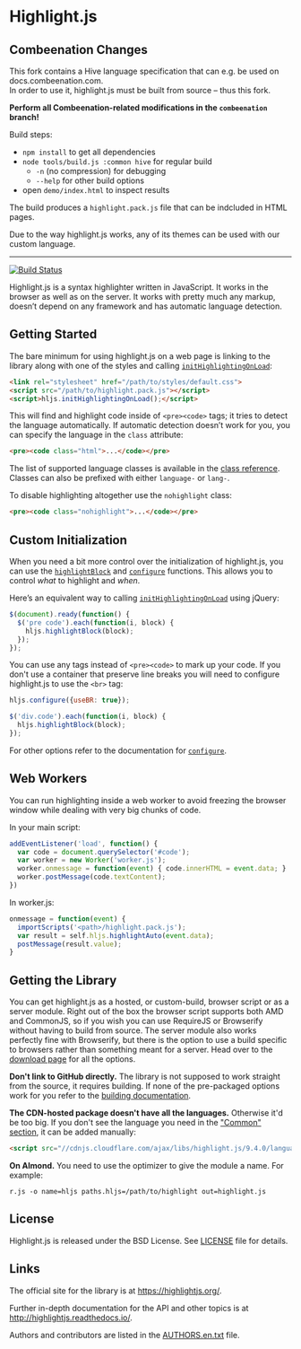 # Highlight.js

## Combeenation Changes

This fork contains a Hive language specification that can e.g. be used on docs.combeenation.com.  
In order to use it, highlight.js must be built from source – thus this fork.

**Perform all Combeenation-related modifications in the `combeenation` branch!**

Build steps:

* `npm install` to get all dependencies
* `node tools/build.js :common hive` for regular build
  * `-n` (no compression) for debugging
  * `--help` for other build options
* open `demo/index.html` to inspect results 

The build produces a `highlight.pack.js` file that can be indcluded in HTML pages.  

Due to the way highlight.js works, any of its themes can be used with our custom language.

-----

[![Build Status](https://travis-ci.org/isagalaev/highlight.js.svg?branch=master)](https://travis-ci.org/isagalaev/highlight.js)

Highlight.js is a syntax highlighter written in JavaScript. It works in
the browser as well as on the server. It works with pretty much any
markup, doesn’t depend on any framework and has automatic language
detection.

## Getting Started

The bare minimum for using highlight.js on a web page is linking to the
library along with one of the styles and calling
[`initHighlightingOnLoad`][1]:

```html
<link rel="stylesheet" href="/path/to/styles/default.css">
<script src="/path/to/highlight.pack.js"></script>
<script>hljs.initHighlightingOnLoad();</script>
```

This will find and highlight code inside of `<pre><code>` tags; it tries
to detect the language automatically. If automatic detection doesn’t
work for you, you can specify the language in the `class` attribute:

```html
<pre><code class="html">...</code></pre>
```

The list of supported language classes is available in the [class
reference][2].  Classes can also be prefixed with either `language-` or
`lang-`.

To disable highlighting altogether use the `nohighlight` class:

```html
<pre><code class="nohighlight">...</code></pre>
```

## Custom Initialization

When you need a bit more control over the initialization of
highlight.js, you can use the [`highlightBlock`][3] and [`configure`][4]
functions. This allows you to control *what* to highlight and *when*.

Here’s an equivalent way to calling [`initHighlightingOnLoad`][1] using
jQuery:

```javascript
$(document).ready(function() {
  $('pre code').each(function(i, block) {
    hljs.highlightBlock(block);
  });
});
```

You can use any tags instead of `<pre><code>` to mark up your code. If
you don't use a container that preserve line breaks you will need to
configure highlight.js to use the `<br>` tag:

```javascript
hljs.configure({useBR: true});

$('div.code').each(function(i, block) {
  hljs.highlightBlock(block);
});
```

For other options refer to the documentation for [`configure`][4].


## Web Workers

You can run highlighting inside a web worker to avoid freezing the browser
window while dealing with very big chunks of code.

In your main script:

```javascript
addEventListener('load', function() {
  var code = document.querySelector('#code');
  var worker = new Worker('worker.js');
  worker.onmessage = function(event) { code.innerHTML = event.data; }
  worker.postMessage(code.textContent);
})
```

In worker.js:

```javascript
onmessage = function(event) {
  importScripts('<path>/highlight.pack.js');
  var result = self.hljs.highlightAuto(event.data);
  postMessage(result.value);
}
```


## Getting the Library

You can get highlight.js as a hosted, or custom-build, browser script or
as a server module. Right out of the box the browser script supports
both AMD and CommonJS, so if you wish you can use RequireJS or
Browserify without having to build from source. The server module also
works perfectly fine with Browserify, but there is the option to use a
build specific to browsers rather than something meant for a server.
Head over to the [download page][5] for all the options.

**Don't link to GitHub directly.** The library is not supposed to work straight
from the source, it requires building. If none of the pre-packaged options
work for you refer to the [building documentation][6].

**The CDN-hosted package doesn't have all the languages.** Otherwise it'd be
too big. If you don't see the language you need in the ["Common" section][5],
it can be added manually:

```html
<script src="//cdnjs.cloudflare.com/ajax/libs/highlight.js/9.4.0/languages/go.min.js"></script>
```

**On Almond.** You need to use the optimizer to give the module a name. For
example:

```
r.js -o name=hljs paths.hljs=/path/to/highlight out=highlight.js
```


## License

Highlight.js is released under the BSD License. See [LICENSE][7] file
for details.

## Links

The official site for the library is at <https://highlightjs.org/>.

Further in-depth documentation for the API and other topics is at
<http://highlightjs.readthedocs.io/>.

Authors and contributors are listed in the [AUTHORS.en.txt][8] file.

[1]: http://highlightjs.readthedocs.io/en/latest/api.html#inithighlightingonload
[2]: http://highlightjs.readthedocs.io/en/latest/css-classes-reference.html
[3]: http://highlightjs.readthedocs.io/en/latest/api.html#highlightblock-block
[4]: http://highlightjs.readthedocs.io/en/latest/api.html#configure-options
[5]: https://highlightjs.org/download/
[6]: http://highlightjs.readthedocs.io/en/latest/building-testing.html
[7]: https://github.com/isagalaev/highlight.js/blob/master/LICENSE
[8]: https://github.com/isagalaev/highlight.js/blob/master/AUTHORS.en.txt
